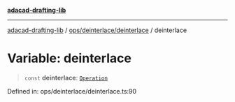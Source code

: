 [**adacad-drafting-lib**](../../../../README.md)

***

[adacad-drafting-lib](../../../../modules.md) / [ops/deinterlace/deinterlace](../README.md) / deinterlace

# Variable: deinterlace

> `const` **deinterlace**: [`Operation`](../../../../objects/datatypes/type-aliases/Operation.md)

Defined in: ops/deinterlace/deinterlace.ts:90
